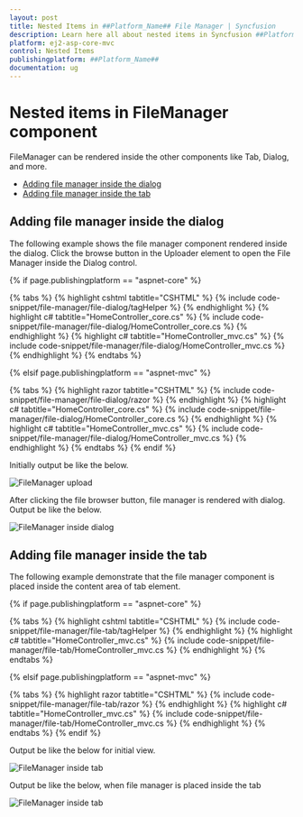 ```yaml
---
layout: post
title: Nested Items in ##Platform_Name## File Manager | Syncfusion
description: Learn here all about nested items in Syncfusion ##Platform_Name## File Manager component of Syncfusion Essential JS 2 and more.
platform: ej2-asp-core-mvc
control: Nested Items
publishingplatform: ##Platform_Name##
documentation: ug
---
```


# Nested items in FileManager component

FileManager can be rendered inside the other components like Tab, Dialog, and more.

* [Adding file manager inside the dialog](#adding-file-manager-inside-the-dialog)
* [Adding  file manager inside the tab](#adding-file-manager-inside-the-tab)

## Adding file manager inside the dialog

The following example shows the file manager component rendered inside the dialog. Click the browse button in the Uploader element to open the File Manager inside the Dialog control.

{% if page.publishingplatform == "aspnet-core" %}

{% tabs %}
{% highlight cshtml tabtitle="CSHTML" %}
{% include code-snippet/file-manager/file-dialog/tagHelper %}
{% endhighlight %}
{% highlight c# tabtitle="HomeController_core.cs" %}
{% include code-snippet/file-manager/file-dialog/HomeController_core.cs %}
{% endhighlight %}
{% highlight c# tabtitle="HomeController_mvc.cs" %}
{% include code-snippet/file-manager/file-dialog/HomeController_mvc.cs %}
{% endhighlight %}
{% endtabs %}

{% elsif page.publishingplatform == "aspnet-mvc" %}

{% tabs %}
{% highlight razor tabtitle="CSHTML" %}
{% include code-snippet/file-manager/file-dialog/razor %}
{% endhighlight %}
{% highlight c# tabtitle="HomeController_core.cs" %}
{% include code-snippet/file-manager/file-dialog/HomeController_core.cs %}
{% endhighlight %}
{% highlight c# tabtitle="HomeController_mvc.cs" %}
{% include code-snippet/file-manager/file-dialog/HomeController_mvc.cs %}
{% endhighlight %}
{% endtabs %}
{% endif %}



Initially output be like the below.

![FileManager upload ](../images/file_upload.PNG)

After clicking the file browser button, file manager is rendered with dialog. Output be like the below.

![FileManager inside dialog ](../images/file_dialog.PNG)

## Adding file manager inside the tab

The following example demonstrate that the file manager component is placed inside the content area of tab element.

{% if page.publishingplatform == "aspnet-core" %}

{% tabs %}
{% highlight cshtml tabtitle="CSHTML" %}
{% include code-snippet/file-manager/file-tab/tagHelper %}
{% endhighlight %}
{% highlight c# tabtitle="HomeController_mvc.cs" %}
{% include code-snippet/file-manager/file-tab/HomeController_mvc.cs %}
{% endhighlight %}
{% endtabs %}

{% elsif page.publishingplatform == "aspnet-mvc" %}

{% tabs %}
{% highlight razor tabtitle="CSHTML" %}
{% include code-snippet/file-manager/file-tab/razor %}
{% endhighlight %}
{% highlight c# tabtitle="HomeController_mvc.cs" %}
{% include code-snippet/file-manager/file-tab/HomeController_mvc.cs %}
{% endhighlight %}
{% endtabs %}
{% endif %}



Output be like the below for initial view.

![FileManager inside tab ](../images/file_tab.PNG)

Output be like the below, when file manager is placed inside the tab

![FileManager inside tab ](../images/file_tab_item.PNG)